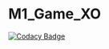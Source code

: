 # M1_Game_XO

[![Codacy Badge](https://api.codacy.com/project/badge/Grade/1b33ab3797fc490b9a9936795057d356)](https://app.codacy.com/gh/VASANTHAKUMAR8/M1_Game_XO?utm_source=github.com&utm_medium=referral&utm_content=VASANTHAKUMAR8/M1_Game_XO&utm_campaign=Badge_Grade_Settings)